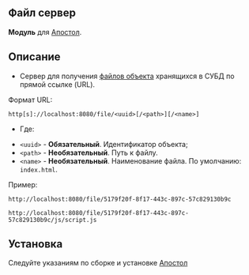 Файл сервер
-
**Модуль** для [Апостол](https://github.com/ufocomp/apostol-aws).

Описание
-
* Сервер для получения [файлов объекта](https://github.com/apostoldevel/db-platform/wiki/%D0%A4%D0%B0%D0%B9%D0%BB%D1%8B-%D0%BE%D0%B1%D1%8A%D0%B5%D0%BA%D1%82%D0%B0) хранящихся в СУБД по прямой ссылке (URL).

Формат URL:
````
http[s]://localhost:8080/file/<uuid>[/<path>][/<name>]
````
* Где:
-  `<uuid>` - **Обязательный**. Идентификатор объекта;
-  `<path>` - **Необязательный**. Путь к файлу.
-  `<name>` - **Необязательный**. Наименование файла. По умолчанию: `index.html`.

Пример:
````
http://localhost:8080/file/5179f20f-8f17-443c-897c-57c829130b9c
````

````
http://localhost:8080/file/5179f20f-8f17-443c-897c-57c829130b9c/js/script.js
````

Установка
-
Следуйте указаниям по сборке и установке [Апостол](https://github.com/ufocomp/apostol-aws#%D1%81%D0%B1%D0%BE%D1%80%D0%BA%D0%B0-%D0%B8-%D1%83%D1%81%D1%82%D0%B0%D0%BD%D0%BE%D0%B2%D0%BA%D0%B0)

